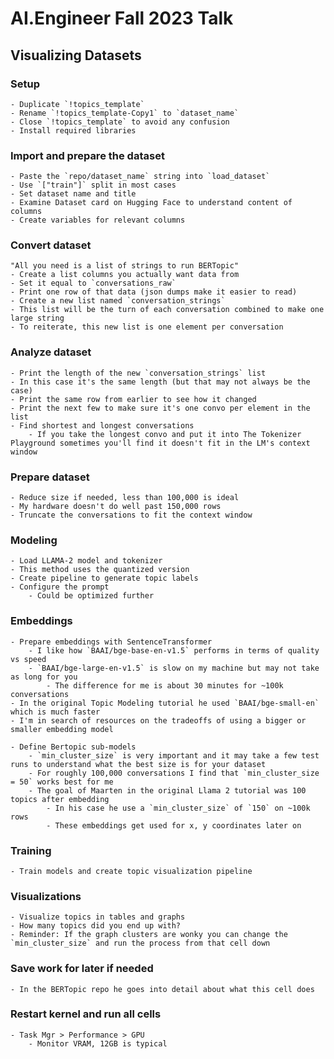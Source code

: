 # AI.Engineer Fall 2023 Talk
## Visualizing Datasets

### Setup
	- Duplicate `!topics_template`
	- Rename `!topics_template-Copy1` to `dataset_name`
	- Close `!topics_template` to avoid any confusion
	- Install required libraries

### Import and prepare the dataset
	- Paste the `repo/dataset_name` string into `load_dataset`
	- Use `["train"]` split in most cases
	- Set dataset name and title
	- Examine Dataset card on Hugging Face to understand content of columns
	- Create variables for relevant columns

### Convert dataset
	"All you need is a list of strings to run BERTopic"
	- Create a list columns you actually want data from
	- Set it equal to `conversations_raw`
	- Print one row of that data (json dumps make it easier to read)
	- Create a new list named `conversation_strings`
	- This list will be the turn of each conversation combined to make one large string
	- To reiterate, this new list is one element per conversation

### Analyze dataset
	- Print the length of the new `conversation_strings` list
	- In this case it's the same length (but that may not always be the case)
	- Print the same row from earlier to see how it changed
	- Print the next few to make sure it's one convo per element in the list
	- Find shortest and longest conversations
		- If you take the longest convo and put it into The Tokenizer Playground sometimes you'll find it doesn't fit in the LM's context window

### Prepare dataset
	- Reduce size if needed, less than 100,000 is ideal
	- My hardware doesn't do well past 150,000 rows
	- Truncate the conversations to fit the context window

### Modeling
	- Load LLAMA-2 model and tokenizer
	- This method uses the quantized version
	- Create pipeline to generate topic labels
	- Configure the prompt
		- Could be optimized further

### Embeddings
	- Prepare embeddings with SentenceTransformer
		- I like how `BAAI/bge-base-en-v1.5` performs in terms of quality vs speed
		- `BAAI/bge-large-en-v1.5` is slow on my machine but may not take as long for you
			- The difference for me is about 30 minutes for ~100k conversations
	- In the original Topic Modeling tutorial he used `BAAI/bge-small-en` which is much faster
	- I'm in search of resources on the tradeoffs of using a bigger or smaller embedding model

	- Define Bertopic sub-models
		- `min_cluster_size` is very important and it may take a few test runs to understand what the best size is for your dataset
		- For roughly 100,000 conversations I find that `min_cluster_size = 50` works best for me
		- The goal of Maarten in the original Llama 2 tutorial was 100 topics after embedding
			- In his case he use a `min_cluster_size` of `150` on ~100k rows
			- These embeddings get used for x, y coordinates later on

### Training
	- Train models and create topic visualization pipeline

### Visualizations
	- Visualize topics in tables and graphs
	- How many topics did you end up with?
	- Reminder: If the graph clusters are wonky you can change the `min_cluster_size` and run the process from that cell down

### Save work for later if needed
	- In the BERTopic repo he goes into detail about what this cell does

### Restart kernel and run all cells
	- Task Mgr > Performance > GPU
		- Monitor VRAM, 12GB is typical